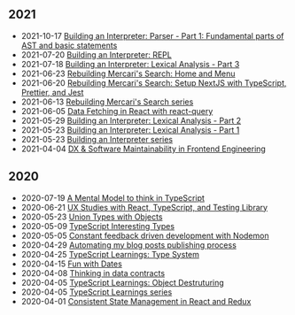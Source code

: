 <div class="tags">

## 2021

- <time class="date">2021-10-17</time> <span>[Building an Interpreter: Parser - Part 1: Fundamental parts of AST and basic statements](/series/building-an-interpreter/parser-part-1)</span>
- <time class="date">2021-07-20</time> <span>[Building an Interpreter: REPL](/series/building-an-interpreter/repl)</span>
- <time class="date">2021-07-18</time> <span>[Building an Interpreter: Lexical Analysis - Part 3](/series/building-an-interpreter/lexical-analysis-part-3)</span>
- <time class="date">2021-06-23</time> <span>[Rebuilding Mercari's Search: Home and Menu](/series/rebuilding-mercaris-search/home-menu)</span>
- <time class="date">2021-06-20</time> <span>[Rebuilding Mercari's Search: Setup NextJS with TypeScript, Prettier, and Jest](/series/rebuilding-mercaris-search/setup-nextjs-with-typescript-prettier-and-jest)</span>
- <time class="date">2021-06-13</time> <span>[Rebuilding Mercari's Search series](/series/rebuilding-mercaris-search)</span>
- <time class="date">2021-06-05</time> <span>[Data Fetching in React with react-query](/data-fetching-in-react-with-react-query)</span>
- <time class="date">2021-05-29</time> <span>[Building an Interpreter: Lexical Analysis - Part 2](/series/building-an-interpreter/lexical-analysis-part-2)</span>
- <time class="date">2021-05-23</time> <span>[Building an Interpreter: Lexical Analysis - Part 1](/series/building-an-interpreter/lexical-analysis-part-1)</span>
- <time class="date">2021-05-23</time> <span>[Building an Interpreter series](/series/building-an-interpreter)</span>
- <time class="date">2021-04-04</time> <span>[DX & Software Maintainability in Frontend Engineering](/dx-and-software-maintainability-in-frontend-engineering)</span>

## 2020

- <time class="date">2020-07-19</time> <span>[A Mental Model to think in TypeScript](/a-mental-model-to-think-in-typescript)</span>
- <time class="date">2020-06-21</time> <span>[UX Studies with React, TypeScript, and Testing Library](/ux-studies-with-react-typescript-and-testing-library)</span>
- <time class="date">2020-05-23</time> <span>[Union Types with Objects](/series/typescript-learnings/union-types-with-objects)</span>
- <time class="date">2020-05-09</time> <span>[TypeScript Interesting Types](/series/typescript-learnings/interesting-types)</span>
- <time class="date">2020-05-05</time> <span>[Constant feedback driven development with Nodemon](/constant-feedback-driven-development-with-nodemon)</span>
- <time class="date">2020-04-29</time> <span>[Automating my blog posts publishing process](/publisher-a-tooling-to-automate-the-process-to-publish-my-blog-posts)</span>
- <time class="date">2020-04-25</time> <span>[TypeScript Learnings: Type System](/series/typescript-learnings/type-system)</span>
- <time class="date">2020-04-15</time> <span>[Fun with Dates](/fun-with-dates)</span>
- <time class="date">2020-04-08</time> <span>[Thinking in data contracts](/thinking-in-data-contracts)</span>
- <time class="date">2020-04-05</time> <span>[TypeScript Learnings: Object Destruturing](/series/typescript-learnings/object-destructuring)</span>
- <time class="date">2020-04-05</time> <span>[TypeScript Learnings series](/series/typescript-learnings)</span>
- <time class="date">2020-04-01</time> <span>[Consistent State Management in React and Redux](/consistent-state-management-in-react-and-redux)</span>
</div>
